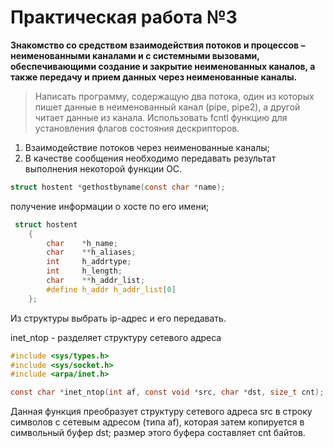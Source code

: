 # Практическая работа №3
**Знакомство со средством взаимодействия потоков и процессов – неименованными каналами и с системными вызовами, обеспечивающими создание и закрытие неименованных каналов, а также передачу и прием данных через неименованные каналы.**
>Написать программу, содержащую два потока, один из которых пишет данные в неименованный канал (pipe, pipe2), а другой читает данные из канала.
>Использовать fcntl функцию для установления флагов состояния дескрипторов.
1. Взаимодействие потоков через неименованные каналы;
2. В качестве сообщения необходимо передавать результат выполнения некоторой функции ОС. 
```c
struct hostent *gethostbyname(const char *name);
``` 
получение информации о хосте по его имени;
```c
 struct hostent
    {
        char    *h_name;               
        char    **h_aliases;
        int     h_addrtype;
        int     h_length;
        char    **h_addr_list;
        #define h_addr h_addr_list[0]
    };
 ```

Из структуры выбрать ip-адрес и его передавать.

inet_ntop - разделяет структуру сетевого адреса  

```c
#include <sys/types.h>
#include <sys/socket.h>
#include <arpa/inet.h>

const char *inet_ntop(int af, const void *src, char *dst, size_t cnt);
```
Данная функция преобразует структуру сетевого адреса src в строку символов с сетевым адресом (типа af), которая затем копируется в символьный буфер dst; размер этого буфера составляет cnt байтов. 

